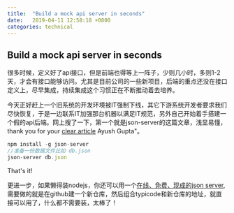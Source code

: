```yaml
---
title:  "Build a mock api server in seconds"
date:   2019-04-11 12:58:18 +0800
categories: technical
---
```

## Build a mock api server in seconds

很多时候，定义好了api接口，但是前端也得等上一阵子，少则几小时，多则1-2天，才会有接口能够访问。尤其是目前公司的一些新项目，后端的重点还没在接口定义上，尽早集成，持续集成这个习惯正在不断推动着去培养。

今天正好赶上一个旧系统的开发环境被IT强制下线，其它下游系统开发者要求我们尽快恢复，于是一边联系IT加强那台机器以满足IT规范，另外自己开始着手搭建一个假的api后端。网上搜了一下，第一个就是json-server的这篇文章，浅显易懂，thank you for your [clear article](<https://ayushgp.github.io/use-json-server-create-mock-apis/>) Ayush Gupta"。

```javascript
npm install -g json-server
//准备一份数据文件比如 db.json
json-server db.json
```

That's it!

更进一步，如果懒得装nodejs，你还可以用一个[在线、免费、现成的json server](<https://my-json-server.typicode.com/>), 需要做的就是在github建一个新仓库，然后组合typicode和新仓库的地址，就直接可以用了，什么都不需要装，太棒了！

